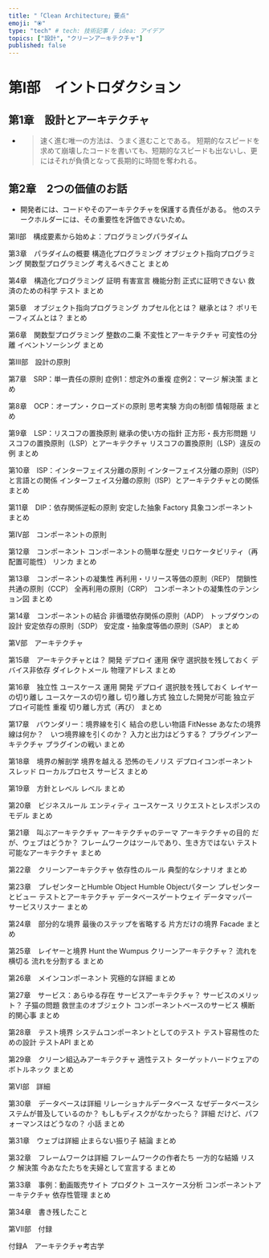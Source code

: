 ```yaml
---
title: "「Clean Architecture」要点"
emoji: "⦿"
type: "tech" # tech: 技術記事 / idea: アイデア
topics: ["設計", "クリーンアーキテクチャ"]
published: false
---
```


# 第I部　イントロダクション

## 第1章　設計とアーキテクチャ
- > 速く進む唯一の方法は、うまく進むことである。
  短期的なスピードを求めて崩壊したコードを書いても、短期的なスピードも出ないし、更にはそれが負債となって長期的に時間を奪われる。

## 第2章　2つの価値のお話
- 開発者には、コードやそのアーキテクチャを保護する責任がある。
  他のステークホルダーには、その重要性を評価できないため。

第II部　構成要素から始めよ：プログラミングパラダイム

第3章　パラダイムの概要
構造化プログラミング
オブジェクト指向プログラミング
関数型プログラミング
考えるべきこと
まとめ

第4章　構造化プログラミング
証明
有害宣言
機能分割
正式に証明できない
救済のための科学
テスト
まとめ

第5章　オブジェクト指向プログラミング
カプセル化とは？
継承とは？
ポリモーフィズムとは？
まとめ

第6章　関数型プログラミング
整数の二乗
不変性とアーキテクチャ
可変性の分離
イベントソーシング
まとめ

第III部　設計の原則

第7章　SRP：単一責任の原則
症例1：想定外の重複
症例2：マージ
解決策
まとめ

第8章　OCP：オープン・クローズドの原則
思考実験
方向の制御
情報隠蔽
まとめ

第9章　LSP：リスコフの置換原則
継承の使い方の指針
正方形・長方形問題
リスコフの置換原則（LSP）とアーキテクチャ
リスコフの置換原則（LSP）違反の例
まとめ

第10章　ISP：インターフェイス分離の原則
インターフェイス分離の原則（ISP）と言語との関係
インターフェイス分離の原則（ISP）とアーキテクチャとの関係
まとめ

第11章　DIP：依存関係逆転の原則
安定した抽象
Factory
具象コンポーネント
まとめ

第IV部　コンポーネントの原則

第12章　コンポーネント
コンポーネントの簡単な歴史
リロケータビリティ（再配置可能性）
リンカ
まとめ

第13章　コンポーネントの凝集性
再利用・リリース等価の原則（REP）
閉鎖性共通の原則（CCP）
全再利用の原則（CRP）
コンポーネントの凝集性のテンション図
まとめ

第14章　コンポーネントの結合
非循環依存関係の原則（ADP）
トップダウンの設計
安定依存の原則（SDP）
安定度・抽象度等価の原則（SAP）
まとめ

第V部　アーキテクチャ

第15章　アーキテクチャとは？
開発
デプロイ
運用
保守
選択肢を残しておく
デバイス非依存
ダイレクトメール
物理アドレス
まとめ

第16章　独立性
ユースケース
運用
開発
デプロイ
選択肢を残しておく
レイヤーの切り離し
ユースケースの切り離し
切り離し方式
独立した開発が可能
独立デプロイ可能性
重複
切り離し方式（再び）
まとめ

第17章　バウンダリー：境界線を引く
結合の悲しい物語
FitNesse
あなたの境界線は何か？　いつ境界線を引くのか？
入力と出力はどうする？
プラグインアーキテクチャ
プラグインの戦い
まとめ

第18章　境界の解剖学
境界を越える
恐怖のモノリス
デプロイコンポーネント
スレッド
ローカルプロセス
サービス
まとめ

第19章　方針とレベル
レベル
まとめ

第20章　ビジネスルール
エンティティ
ユースケース
リクエストとレスポンスのモデル
まとめ

第21章　叫ぶアーキテクチャ
アーキテクチャのテーマ
アーキテクチャの目的
だが、ウェブはどうか？
フレームワークはツールであり、生き方ではない
テスト可能なアーキテクチャ
まとめ

第22章　クリーンアーキテクチャ
依存性のルール
典型的なシナリオ
まとめ

第23章　プレゼンターとHumble Object
Humble Objectパターン
プレゼンターとビュー
テストとアーキテクチャ
データベースゲートウェイ
データマッパー
サービスリスナー
まとめ

第24章　部分的な境界
最後のステップを省略する
片方だけの境界
Facade
まとめ

第25章　レイヤーと境界
Hunt the Wumpus
クリーンアーキテクチャ？
流れを横切る
流れを分割する
まとめ

第26章　メインコンポーネント
究極的な詳細
まとめ

第27章　サービス：あらゆる存在
サービスアーキテクチャ？
サービスのメリット？
子猫の問題
救世主のオブジェクト
コンポーネントベースのサービス
横断的関心事
まとめ

第28章　テスト境界
システムコンポーネントとしてのテスト
テスト容易性のための設計
テストAPI
まとめ

第29章　クリーン組込みアーキテクチャ
適性テスト
ターゲットハードウェアのボトルネック
まとめ

第VI部　詳細

第30章　データベースは詳細
リレーショナルデータベース
なぜデータベースシステムが普及しているのか？
もしもディスクがなかったら？
詳細
だけど、パフォーマンスはどうなの？
小話
まとめ

第31章　ウェブは詳細
止まらない振り子
結論
まとめ

第32章　フレームワークは詳細
フレームワークの作者たち
一方的な結婚
リスク
解決策
今あなたたちを夫婦として宣言する
まとめ

第33章　事例：動画販売サイト
プロダクト
ユースケース分析
コンポーネントアーキテクチャ
依存性管理
まとめ

第34章　書き残したこと

第VII部　付録

付録A　アーキテクチャ考古学
